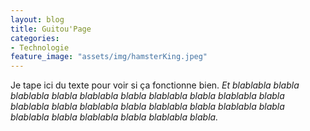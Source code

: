 ```yaml
---
layout: blog
title: Guitou'Page
categories:
- Technologie
feature_image: "assets/img/hamsterKing.jpeg"
---
```


Je tape ici du texte pour voir si ça fonctionne bien.
*Et blablabla blabla blablabla blabla blablabla blabla blablabla blabla blablabla blabla blablabla blabla blablabla blabla blablabla blabla blablabla blabla blablabla blabla blablabla blabla blablabla blabla.*